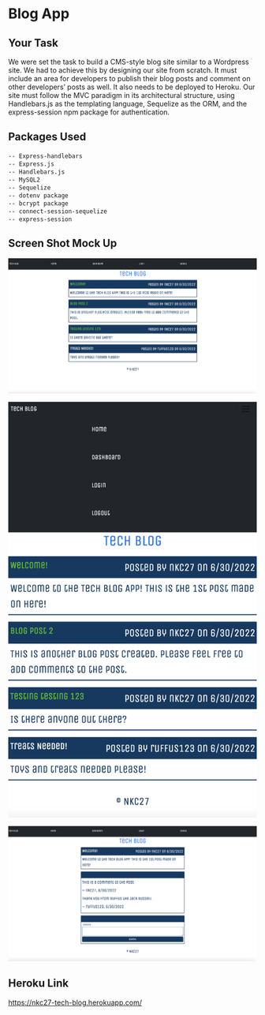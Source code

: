 # Blog App

## Your Task

We were set the task to build a CMS-style blog site similar to a Wordpress site. We had to achieve this by designing our site from scratch. It must include an area for developers to publish their blog posts and comment on other developers’ posts as well. It also needs to be deployed to Heroku. Our site must follow the MVC paradigm in its architectural structure, using Handlebars.js as the templating language, Sequelize as the ORM, and the express-session npm package for authentication.

## Packages Used

```
-- Express-handlebars
-- Express.js
-- Handlebars.js 
-- MySQL2
-- Sequelize 
-- dotenv package
-- bcrypt package
-- connect-session-sequelize
-- express-session 
```

## Screen Shot Mock Up

![Blog App](./images/t1.png)

![Blog App Pic2](./images/t2.png)

![Blog App Pic3](./images/t3.png)

## Heroku Link

https://nkc27-tech-blog.herokuapp.com/
